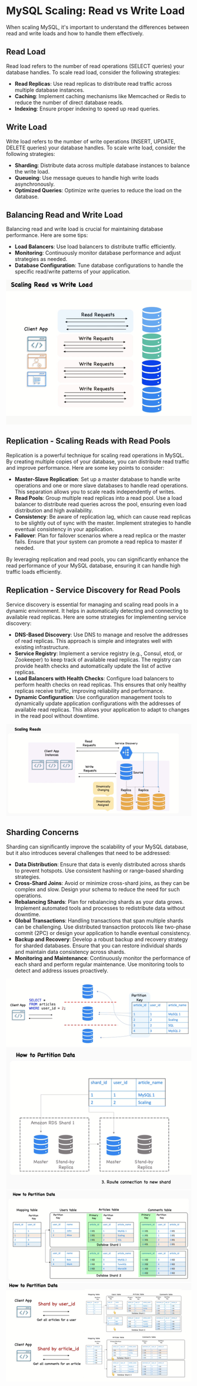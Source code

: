 # MySQL Scaling: Read vs Write Load

When scaling MySQL, it's important to understand the differences between read and write loads and how to handle them effectively.

## Read Load

Read load refers to the number of read operations (SELECT queries) your database handles. To scale read load, consider the following strategies:

- **Read Replicas**: Use read replicas to distribute read traffic across multiple database instances.
- **Caching**: Implement caching mechanisms like Memcached or Redis to reduce the number of direct database reads.
- **Indexing**: Ensure proper indexing to speed up read queries.

## Write Load

Write load refers to the number of write operations (INSERT, UPDATE, DELETE queries) your database handles. To scale write load, consider the following strategies:

- **Sharding**: Distribute data across multiple database instances to balance the write load.
- **Queueing**: Use message queues to handle high write loads asynchronously.
- **Optimized Queries**: Optimize write queries to reduce the load on the database.

## Balancing Read and Write Load

Balancing read and write load is crucial for maintaining database performance. Here are some tips:

- **Load Balancers**: Use load balancers to distribute traffic efficiently.
- **Monitoring**: Continuously monitor database performance and adjust strategies as needed.
- **Database Configuration**: Tune database configurations to handle the specific read/write patterns of your application.

![Read vs Write](assets/read-vs-write-load.png)

## Replication - Scaling Reads with Read Pools

Replication is a powerful technique for scaling read operations in MySQL. By creating multiple copies of your database, you can distribute read traffic and improve performance. Here are some key points to consider:

- **Master-Slave Replication**: Set up a master database to handle write operations and one or more slave databases to handle read operations. This separation allows you to scale reads independently of writes.
- **Read Pools**: Group multiple read replicas into a read pool. Use a load balancer to distribute read queries across the pool, ensuring even load distribution and high availability.
- **Consistency**: Be aware of replication lag, which can cause read replicas to be slightly out of sync with the master. Implement strategies to handle eventual consistency in your application.
- **Failover**: Plan for failover scenarios where a read replica or the master fails. Ensure that your system can promote a read replica to master if needed.

By leveraging replication and read pools, you can significantly enhance the read performance of your MySQL database, ensuring it can handle high traffic loads efficiently.

## Replication - Service Discovery for Read Pools

Service discovery is essential for managing and scaling read pools in a dynamic environment. It helps in automatically detecting and connecting to available read replicas. Here are some strategies for implementing service discovery:

- **DNS-Based Discovery**: Use DNS to manage and resolve the addresses of read replicas. This approach is simple and integrates well with existing infrastructure.
- **Service Registry**: Implement a service registry (e.g., Consul, etcd, or Zookeeper) to keep track of available read replicas. The registry can provide health checks and automatically update the list of active replicas.
- **Load Balancers with Health Checks**: Configure load balancers to perform health checks on read replicas. This ensures that only healthy replicas receive traffic, improving reliability and performance.
- **Dynamic Configuration**: Use configuration management tools to dynamically update application configurations with the addresses of available read replicas. This allows your application to adapt to changes in the read pool without downtime.

![Service Discovery](assets/service-discovery.png)

## Sharding Concerns

Sharding can significantly improve the scalability of your MySQL database, but it also introduces several challenges that need to be addressed:

- **Data Distribution**: Ensure that data is evenly distributed across shards to prevent hotspots. Use consistent hashing or range-based sharding strategies.
- **Cross-Shard Joins**: Avoid or minimize cross-shard joins, as they can be complex and slow. Design your schema to reduce the need for such operations.
- **Rebalancing Shards**: Plan for rebalancing shards as your data grows. Implement automated tools and processes to redistribute data without downtime.
- **Global Transactions**: Handling transactions that span multiple shards can be challenging. Use distributed transaction protocols like two-phase commit (2PC) or design your application to handle eventual consistency.
- **Backup and Recovery**: Develop a robust backup and recovery strategy for sharded databases. Ensure that you can restore individual shards and maintain data consistency across shards.
- **Monitoring and Maintenance**: Continuously monitor the performance of each shard and perform regular maintenance. Use monitoring tools to detect and address issues proactively.

![Sharding Concept](assets/sharding-concept.png)
![Sharding Partition Concept](assets/sharding-partition.png)
![Data Partition](assets/data-partition.png)
![Data Partition](assets/partition-2.png)